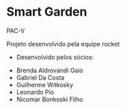 # Smart Garden


PAC-V

Projeto desenvolvido pela equipe rocket

* Desenvolvido pelos sócios:
- Brenda Aldrovandi Gaio
- Gabriel Da Costa
- Guilherme Witkosky
- Leonardo Pio
- Nicomar Bonkoski Filho
